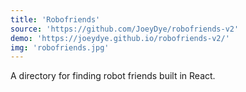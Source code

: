 ```yaml
---
title: 'Robofriends'
source: 'https://github.com/JoeyDye/robofriends-v2'
demo: 'https://joeydye.github.io/robofriends-v2/'
img: 'robofriends.jpg'
---
```


A directory for finding robot friends built in React.
